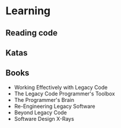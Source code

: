 # Learning


## Reading code

## Katas

## Books

- Working Effectively with Legacy Code
- The Legacy Code Programmer's Toolbox
- The Programmer's Brain
- Re-Engineering Legacy Software
- Beyond Legacy Code
- Software Design X-Rays
